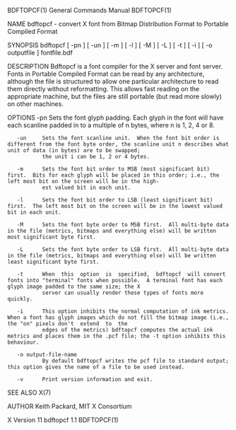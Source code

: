 BDFTOPCF(1)                                                                      General Commands Manual                                                                      BDFTOPCF(1)

NAME
       bdftopcf - convert X font from Bitmap Distribution Format to Portable Compiled Format

SYNOPSIS
       bdftopcf [ -pn ] [ -un ] [ -m ] [ -l ] [ -M ] [ -L ] [ -t ] [ -i ] [ -o outputfile ] fontfile.bdf

DESCRIPTION
       Bdftopcf  is  a  font  compiler for the X server and font server.  Fonts in Portable Compiled Format can be read by any architecture, although the file is structured to allow one
       particular architecture to read them directly without reformatting.  This allows fast reading on the appropriate machine, but the files are still portable (but read more  slowly)
       on other machines.

OPTIONS
       -pn     Sets the font glyph padding.  Each glyph in the font will have each scanline padded in to a multiple of n bytes, where n is 1, 2, 4 or 8.

       -un     Sets the font scanline unit.  When the font bit order is different from the font byte order, the scanline unit n describes what unit of data (in bytes) are to be swapped;
               the unit i can be 1, 2 or 4 bytes.

       -m      Sets the font bit order to MSB (most significant bit) first.  Bits for each glyph will be placed in this order; i.e., the left most bit on the screen will be in the high‐
               est valued bit in each unit.

       -l      Sets the font bit order to LSB (least significant bit) first.  The left most bit on the screen will be in the lowest valued bit in each unit.

       -M      Sets the font byte order to MSB first.  All multi-byte data in the file (metrics, bitmaps and everything else) will be written most significant byte first.

       -L      Sets the font byte order to LSB first.  All multi-byte data in the file (metrics, bitmaps and everything else) will be written least significant byte first.

       -t      When  this  option  is  specified,  bdftopcf  will convert fonts into "terminal" fonts when possible.  A terminal font has each glyph image padded to the same size; the X
               server can usually render these types of fonts more quickly.

       -i      This option inhibits the normal computation of ink metrics.  When a font has glyph images which do not fill the bitmap image (i.e., the "on" pixels don't  extend  to  the
               edges of the metrics) bdftopcf computes the actual ink metrics and places them in the .pcf file; the -t option inhibits this behaviour.

       -o output-file-name
               By default bdftopcf writes the pcf file to standard output; this option gives the name of a file to be used instead.

       -v      Print version information and exit.

SEE ALSO
       X(7)

AUTHOR
       Keith Packard, MIT X Consortium

X Version 11                                                                           bdftopcf 1.1                                                                           BDFTOPCF(1)
